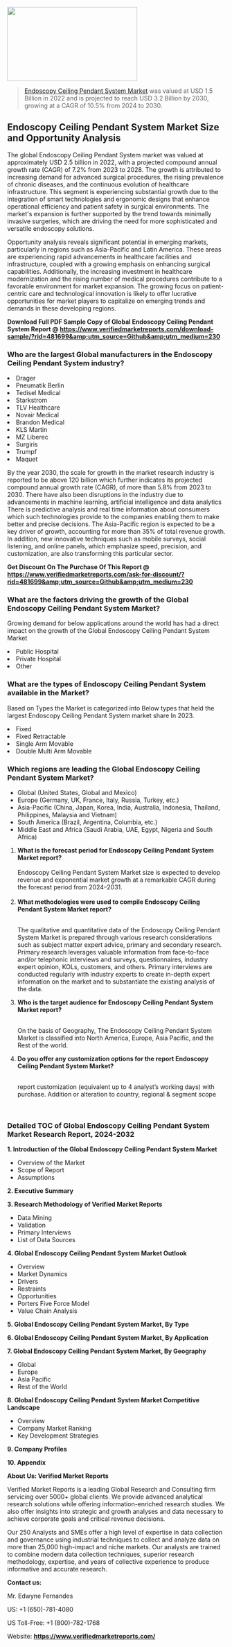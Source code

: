 
<img src="https://ffe5etoiles.com/wp-content/uploads/2024/12/MST1-300x171.png" alt="" width="300" height="171" class="alignnone size-medium wp-image-20088" /><blockquote><p><p><a href="https://www.verifiedmarketreports.com/download-sample/?rid=481699&utm_source=Github&utm_medium=230" target="_blank">Endoscopy Ceiling Pendant System Market</a> was valued at USD 1.5 Billion in 2022 and is projected to reach USD 3.2 Billion by 2030, growing at a CAGR of 10.5% from 2024 to 2030.</p></blockquote><p><h2>Endoscopy Ceiling Pendant System Market Size and Opportunity Analysis</h2><p>The global Endoscopy Ceiling Pendant System market was valued at approximately USD 2.5 billion in 2022, with a projected compound annual growth rate (CAGR) of 7.2% from 2023 to 2028. The growth is attributed to increasing demand for advanced surgical procedures, the rising prevalence of chronic diseases, and the continuous evolution of healthcare infrastructure. This segment is experiencing substantial growth due to the integration of smart technologies and ergonomic designs that enhance operational efficiency and patient safety in surgical environments. The market's expansion is further supported by the trend towards minimally invasive surgeries, which are driving the need for more sophisticated and versatile endoscopy solutions.</p><p>Opportunity analysis reveals significant potential in emerging markets, particularly in regions such as Asia-Pacific and Latin America. These areas are experiencing rapid advancements in healthcare facilities and infrastructure, coupled with a growing emphasis on enhancing surgical capabilities. Additionally, the increasing investment in healthcare modernization and the rising number of medical procedures contribute to a favorable environment for market expansion. The growing focus on patient-centric care and technological innovation is likely to offer lucrative opportunities for market players to capitalize on emerging trends and demands in these developing regions.</p></p><p class=""><strong>Download Full PDF Sample Copy of Global Endoscopy Ceiling Pendant System Report @ <a href="https://www.verifiedmarketreports.com/download-sample/?rid=481699&amp;utm_source=Github&amp;utm_medium=230" target="_blank">https://www.verifiedmarketreports.com/download-sample/?rid=481699&amp;utm_source=Github&amp;utm_medium=230</a></strong></p><h3 id="" class="">Who are the largest Global manufacturers in the Endoscopy Ceiling Pendant System industry?</h3><p><li>Drager</li><li> Pneumatik Berlin</li><li> Tedisel Medical</li><li> Starkstrom</li><li> TLV Healthcare</li><li> Novair Medical</li><li> Brandon Medical</li><li> KLS Martin</li><li> MZ Liberec</li><li> Surgiris</li><li> Trumpf</li><li> Maquet</li></p><div class=""><div class="" dir="" data-message-author-role="" data-message-id="" data-message-model-slug=""><div class=""><div class=""><div class=""><div class="" dir="" data-message-author-role="" data-message-id="" data-message-model-slug=""><div class=""><div class=""><p>By the year 2030, the scale for growth in the market research industry is reported to be above 120 billion which further indicates its projected compound annual growth rate (CAGR), of more than 5.8% from 2023 to 2030. There have also been disruptions in the industry due to advancements in machine learning, artificial intelligence and data analytics There is predictive analysis and real time information about consumers which such technologies provide to the companies enabling them to make better and precise decisions. The Asia-Pacific region is expected to be a key driver of growth, accounting for more than 35% of total revenue growth. In addition, new innovative techniques such as mobile surveys, social listening, and online panels, which emphasize speed, precision, and customization, are also transforming this particular sector.</p><p><strong>Get Discount On The Purchase Of This Report @&nbsp; <a href="https://www.verifiedmarketreports.com/ask-for-discount/?rid=481699&amp;utm_source=Github&amp;utm_medium=230" target="_blank">https://www.verifiedmarketreports.com/ask-for-discount/?rid=481699&amp;utm_source=Github&amp;utm_medium=230</a></strong></p></div></div></div></div></div></div></div></div><h3 id="" class="">What are the factors driving the growth of the Global Endoscopy Ceiling Pendant System Market?</h3><p id="" class="">Growing demand for below applications around the world has had a direct impact on the growth of the Global Endoscopy Ceiling Pendant System Market</p><p id="" class=""><li>Public Hospital</li><li> Private Hospital</li><li> Other</li></p><h3 id="" class="">What are the types of Endoscopy Ceiling Pendant System available in the Market?</h3><p id="" class="">Based on Types the Market is categorized into Below types that held the largest Endoscopy Ceiling Pendant System market share In 2023.</p><p id="" class=""><li>Fixed</li><li> Fixed Retractable</li><li> Single Arm Movable</li><li> Double Multi Arm Movable</li></p><h3 id="" class="">Which regions are leading the Global Endoscopy Ceiling Pendant System Market?</h3><ul><li>Global (United States, Global and Mexico)</li><li>Europe (Germany, UK, France, Italy, Russia, Turkey, etc.)</li><li>Asia-Pacific (China, Japan, Korea, India, Australia, Indonesia, Thailand, Philippines, Malaysia and Vietnam)</li><li>South America (Brazil, Argentina, Columbia, etc.)</li><li>Middle East and Africa (Saudi Arabia, UAE, Egypt, Nigeria and South Africa)</li></ul><p><ol><li><strong>What is the forecast period for Endoscopy Ceiling Pendant System Market report?<br /></strong><br /><span data-sheets-root="1" data-sheets-value="{&quot;1&quot;:2,&quot;2&quot;:&quot;XXXX size is expected to develop revenue and exponential market growth at a remarkable CAGR during the forecast period from 2024&ndash;2030.&quot;}" data-sheets-userformat="{&quot;2&quot;:12674,&quot;4&quot;:{&quot;1&quot;:2,&quot;2&quot;:16776960},&quot;10&quot;:2,&quot;11&quot;:0,&quot;15&quot;:&quot;Arial&quot;,&quot;16&quot;:12}">Endoscopy Ceiling Pendant System Market size is expected to develop revenue and exponential market growth at a remarkable CAGR during the forecast period from 2024&ndash;2031.</span><br /><br /></li><li><strong>What methodologies were used to compile Endoscopy Ceiling Pendant System Market report?<br /><br /></strong><p>The qualitative and quantitative data of the&nbsp;Endoscopy Ceiling Pendant System Market is prepared through various research considerations such as subject matter expert advice, primary and secondary research. Primary research leverages valuable information from face-to-face and/or telephonic interviews and surveys, questionnaires, industry expert opinion, KOLs, customers, and others. Primary interviews are conducted regularly with industry experts to create in-depth expert information on the market and to substantiate the existing analysis of the data.&nbsp;</p></li><li><strong>Who is the target audience for Endoscopy Ceiling Pendant System Market report?<br /><br /></strong><p>On the basis of Geography, The&nbsp;Endoscopy Ceiling Pendant System Market is classified into North America, Europe, Asia Pacific, and the Rest of the world.</p></li><li><strong>Do you offer any customization options for the report Endoscopy Ceiling Pendant System Market?<br /><br /></strong><p>report customization (equivalent up to 4 analyst&rsquo;s working days) with purchase. Addition or alteration to country, regional &amp; segment scope</p><p>&nbsp;</p></li></ol></p><h3 id="" class="">Detailed TOC of Global Endoscopy Ceiling Pendant System Market Research Report, 2024-2032</h3><p id="" class=""><strong>1. Introduction of the Global Endoscopy Ceiling Pendant System Market</strong></p><ul><li>Overview of the Market</li><li>Scope of Report</li><li>Assumptions</li></ul><p id="" class=""><strong>2. Executive Summary</strong></p><p id="" class=""><strong>3. Research Methodology of&nbsp;Verified Market Reports</strong></p><ul><li>Data Mining</li><li>Validation</li><li>Primary Interviews</li><li>List of Data Sources</li></ul><p id="" class=""><strong>4. Global Endoscopy Ceiling Pendant System Market Outlook</strong></p><ul><li>Overview</li><li>Market Dynamics</li><li>Drivers</li><li>Restraints</li><li>Opportunities</li><li>Porters Five Force Model</li><li>Value Chain Analysis</li></ul><p id="" class=""><strong>5. Global Endoscopy Ceiling Pendant System Market, By&nbsp;Type</strong></p><p id="" class=""><strong>6. Global Endoscopy Ceiling Pendant System Market, By Application</strong></p><p id="" class=""><strong>7. Global Endoscopy Ceiling Pendant System Market, By Geography</strong></p><ul><li>Global</li><li>Europe</li><li>Asia Pacific</li><li>Rest of the World</li></ul><p id="" class=""><strong>8. Global Endoscopy Ceiling Pendant System Market Competitive Landscape</strong></p><ul><li>Overview</li><li>Company Market Ranking</li><li>Key Development Strategies</li></ul><p id="" class=""><strong>9. Company Profiles</strong></p><p id="" class=""><strong>10. Appendix</strong></p><p id="" class=""><strong>About Us: Verified Market Reports</strong></p><p id="" class="">Verified Market Reports is a leading Global Research and Consulting firm servicing over 5000+ global clients. We provide advanced analytical research solutions while offering information-enriched research studies. We also offer insights into strategic and growth analyses and data necessary to achieve corporate goals and critical revenue decisions.</p><p id="" class="">Our 250 Analysts and SMEs offer a high level of expertise in data collection and governance using industrial techniques to collect and analyze data on more than 25,000 high-impact and niche markets. Our analysts are trained to combine modern data collection techniques, superior research methodology, expertise, and years of collective experience to produce informative and accurate research.</p><p id="" class=""><strong>Contact us:</strong></p><p id="" class="">Mr. Edwyne Fernandes</p><p id="" class="">US: +1 (650)-781-4080</p><p id="" class="">US Toll-Free: +1 (800)-782-1768</p><p id="" class="">Website: <a target="" data-test-app-aware-link=""><strong>https://www.verifiedmarketreports.com/</strong></a></p>

